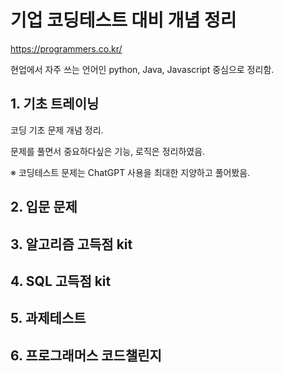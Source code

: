 # 기업 코딩테스트 대비 개념 정리

https://programmers.co.kr/

현업에서 자주 쓰는 언어인 python, Java, Javascript 중심으로 정리함.

## 1. 기초 트레이닝

코딩 기초 문제 개념 정리.

문제를 풀면서 중요하다싶은 기능, 로직은 정리하였음.

※ 코딩테스트 문제는 ChatGPT 사용을 최대한 지양하고 풀어봤음.

## 2. 입문 문제

## 3. 알고리즘 고득점 kit

## 4. SQL 고득점 kit

## 5. 과제테스트

## 6. 프로그래머스 코드챌린지
